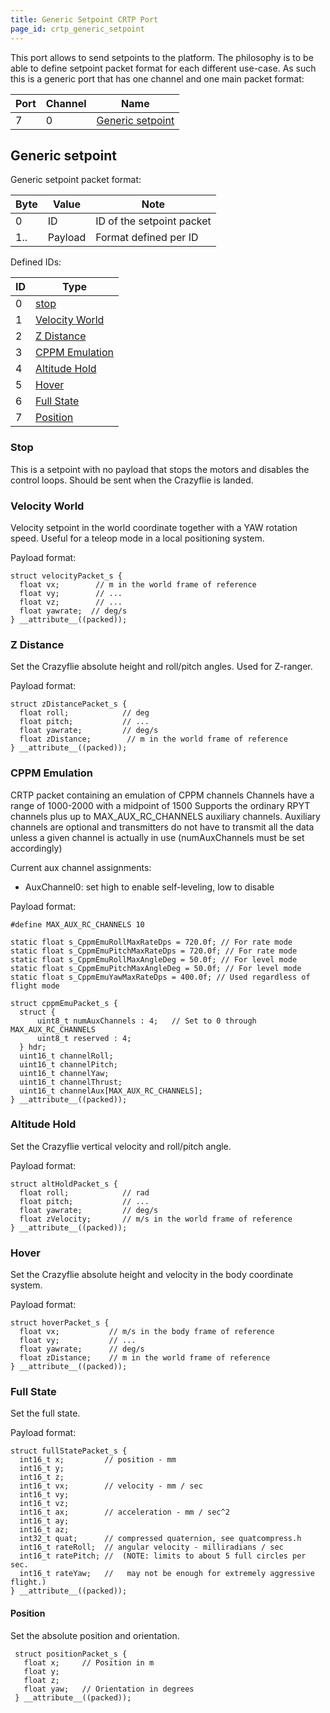 ```yaml
---
title: Generic Setpoint CRTP Port
page_id: crtp_generic_setpoint
---
```



This port allows to send setpoints to the platform. The philosophy is to
be able to define setpoint packet format for each different use-case. As
such this is a generic port that has one channel and one main packet
format:

|  Port  | Channel  | Name|
|  ------| ---------| --------------------------------------------------|
|  7     | 0        | [Generic setpoint](#generic-setpoint)|

## Generic setpoint

Generic setpoint packet format:

|  Byte  | Value    | Note|
|  ------| ---------| ---------------------------|
|  0      |ID       | ID of the setpoint packet|
|  1..   | Payload  | Format defined per ID|

Defined IDs:

 | ID  | Type|
 | ----| -----------------------------------------------------------------------|
 | 0   | [stop](#stop)|
 | 1   | [Velocity World](#velocity-world)|
  |2   | [Z Distance](#z-distance)|
 | 3   | [CPPM Emulation](#cppm-emulation)|
 | 4   | [Altitude Hold](#altitude-hold)|
 | 5   | [Hover](#hover)|
 | 6   | [Full State](#full-state)|
 | 7   | [Position](#position)|

### Stop

This is a setpoint with no payload that stops the motors and disables
the control loops. Should be sent when the Crazyflie is landed.

### Velocity World

Velocity setpoint in the world coordinate together with a YAW rotation
speed. Useful for a teleop mode in a local positioning system.

Payload format:

``` {.c}
struct velocityPacket_s {
  float vx;        // m in the world frame of reference
  float vy;        // ...
  float vz;        // ...
  float yawrate;  // deg/s
} __attribute__((packed));
```

### Z Distance

Set the Crazyflie absolute height and roll/pitch angles. Used for
Z-ranger.

Payload format:

``` {.c}
struct zDistancePacket_s {
  float roll;            // deg
  float pitch;           // ...
  float yawrate;         // deg/s
  float zDistance;        // m in the world frame of reference
} __attribute__((packed));
```

### CPPM Emulation

CRTP packet containing an emulation of CPPM channels Channels have a
range of 1000-2000 with a midpoint of 1500 Supports the ordinary RPYT
channels plus up to MAX\_AUX\_RC\_CHANNELS auxiliary channels. Auxiliary
channels are optional and transmitters do not have to transmit all the
data unless a given channel is actually in use (numAuxChannels must be
set accordingly)

Current aux channel assignments:

-   AuxChannel0: set high to enable self-leveling, low to disable

Payload format:

``` {.c}
#define MAX_AUX_RC_CHANNELS 10

static float s_CppmEmuRollMaxRateDps = 720.0f; // For rate mode
static float s_CppmEmuPitchMaxRateDps = 720.0f; // For rate mode
static float s_CppmEmuRollMaxAngleDeg = 50.0f; // For level mode
static float s_CppmEmuPitchMaxAngleDeg = 50.0f; // For level mode
static float s_CppmEmuYawMaxRateDps = 400.0f; // Used regardless of flight mode

struct cppmEmuPacket_s {
  struct {
      uint8_t numAuxChannels : 4;   // Set to 0 through MAX_AUX_RC_CHANNELS
      uint8_t reserved : 4;
  } hdr;
  uint16_t channelRoll;
  uint16_t channelPitch;
  uint16_t channelYaw;
  uint16_t channelThrust;
  uint16_t channelAux[MAX_AUX_RC_CHANNELS];
} __attribute__((packed));
```

### Altitude Hold

Set the Crazyflie vertical velocity and roll/pitch angle.

Payload format:

``` {.c}
struct altHoldPacket_s {
  float roll;            // rad
  float pitch;           // ...
  float yawrate;         // deg/s
  float zVelocity;       // m/s in the world frame of reference
} __attribute__((packed));
```

### Hover

Set the Crazyflie absolute height and velocity in the body coordinate
system.

Payload format:

``` {.c}
struct hoverPacket_s {
  float vx;           // m/s in the body frame of reference
  float vy;           // ...
  float yawrate;      // deg/s
  float zDistance;    // m in the world frame of reference
} __attribute__((packed));
```

### Full State

Set the full state.

Payload format:

``` {.c}
struct fullStatePacket_s {
  int16_t x;         // position - mm
  int16_t y;
  int16_t z;
  int16_t vx;        // velocity - mm / sec
  int16_t vy;
  int16_t vz;
  int16_t ax;        // acceleration - mm / sec^2
  int16_t ay;
  int16_t az;
  int32_t quat;      // compressed quaternion, see quatcompress.h
  int16_t rateRoll;  // angular velocity - milliradians / sec
  int16_t ratePitch; //  (NOTE: limits to about 5 full circles per sec.
  int16_t rateYaw;   //   may not be enough for extremely aggressive flight.)
} __attribute__((packed));
```

#### Position

Set the absolute position and orientation.

``` {.c}
 struct positionPacket_s {
   float x;     // Position in m
   float y;
   float z;
   float yaw;   // Orientation in degrees
 } __attribute__((packed));
```
